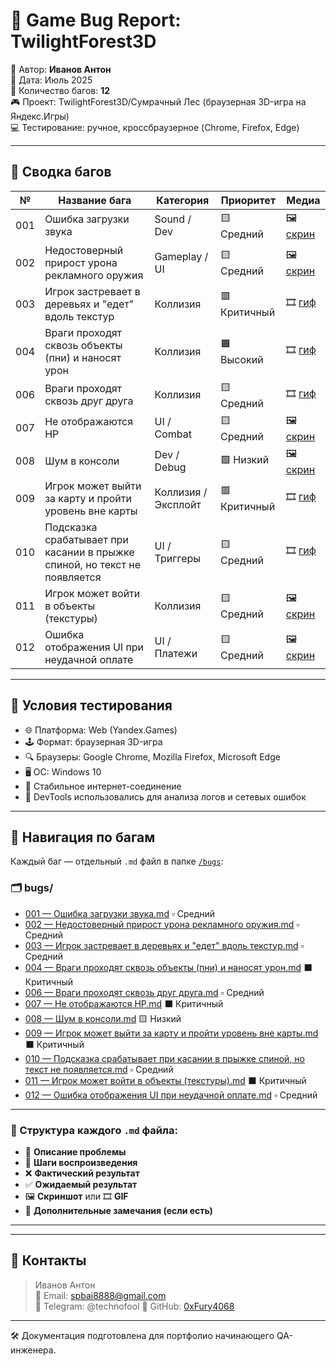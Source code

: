 # 🐛 Game Bug Report: TwilightForest3D  
👤 Автор: **Иванов Антон**  
📅 Дата: Июль 2025  
📁 Количество багов: **12**  
🎮 Проект: TwilightForest3D/Сумрачный Лес (браузерная 3D-игра на Яндекс.Игры)  
💻 Тестирование: ручное, кроссбраузерное (Chrome, Firefox, Edge)

---

## 📌 Сводка багов

| №   | Название бага                                                                 | Категория        | Приоритет    | Медиа |
|-----|--------------------------------------------------------------------------------|------------------|--------------|--------|
| 001 | Ошибка загрузки звука                                                         | Sound / Dev      | 🟨 Средний   | 🖼️ [скрин](assets/screens/console-sound-error.png) |
| 002 | Недостоверный прирост урона рекламного оружия                                 | Gameplay / UI    | 🟨 Средний   | 🖼️ [скрин](assets/screens/ad-weapon-damage-bug.png) |
| 003 | Игрок застревает в деревьях и "едет" вдоль текстур                            | Коллизия         | 🟥 Критичный | 🎞️ [гиф](assets/gifs/player-stuck-collision.gif) |
| 004 | Враги проходят сквозь объекты (пни) и наносят урон                            | Коллизия         | 🟧 Высокий   | 🎞️ [гиф](assets/gifs/enemy_coll.gif) |
| 006 | Враги проходят сквозь друг друга                                              | Коллизия         | 🟨 Средний   | 🎞️ [гиф](assets/gifs/enemy_bug1.gif) |
| 007 | Не отображаются HP                                                            | UI / Combat      | 🟨 Средний   | 🖼️ [скрин](assets/screens/enemy_hp.jpg) |
| 008 | Шум в консоли                                                                 | Dev / Debug      | 🟩 Низкий    | 🖼️ [скрин](assets/screens/console_bug.jpg) |
| 009 | Игрок может выйти за карту и пройти уровень вне карты                         | Коллизия / Эксплойт | 🟥 Критичный | 🎞️ [гиф](assets/gifs/exit_bug.gif) |
| 010 | Подсказка срабатывает при касании в прыжке спиной, но текст не появляется     | UI / Триггеры    | 🟨 Средний   | 🎞️ [гиф](assets/gifs/q_bug.gif) |
| 011 | Игрок может войти в объекты (текстуры)                                         | Коллизия         | 🟨 Средний   | 🖼️ [скрин](assets/screens/text.jpg) |
| 012 | Ошибка отображения UI при неудачной оплате                                    | UI / Платежи     | 🟨 Средний   | 🖼️ [скрин](assets/screens/pay_bug.jpg) |

---

## 🧪 Условия тестирования

- 🌐 Платформа: Web (Yandex.Games)
- 🕹️ Формат: браузерная 3D-игра
- 🔍 Браузеры: Google Chrome, Mozilla Firefox, Microsoft Edge
- 🖥️ ОС: Windows 10
- 📶 Стабильное интернет-соединение
- 📂 DevTools использовались для анализа логов и сетевых ошибок

---

## 📁 Навигация по багам

Каждый баг — отдельный `.md` файл в папке [`/bugs`](./bugs):

### 🗂️ bugs/

- [001 — Ошибка загрузки звука.md](./bugs/001%20—%20Ошибка%20загрузки%20звука.md) ▫️ Средний  
- [002 — Недостоверный прирост урона рекламного оружия.md](./bugs/002%20—%20Недостоверный%20прирост%20урона%20рекламного%20оружия.md) ▫️ Средний  
- [003 — Игрок застревает в деревьях и "едет" вдоль текстур.md](./bugs/003%20—%20Игрок%20застревает%20в%20деревьях%20и%20%22едет%22%20вдоль%20текстур.md) ▫️ Средний  
- [004 — Враги проходят сквозь объекты (пни) и наносят урон.md](./bugs/004%20—%20Враги%20проходят%20сквозь%20объекты%20(пни)%20и%20наносят%20урон.md) ⬛ Критичный  
- [006 — Враги проходят сквозь друг друга.md](./bugs/006%20—%20Враги%20проходят%20сквозь%20друг%20друга.md) ▫️ Средний  
- [007 — Не отображаются HP.md](./bugs/007%20—%20Не%20отображаются%20HP.md) ⬛ Критичный  
- [008 — Шум в консоли.md](./bugs/008%20—%20Шум%20в%20консоли.md) 🟨 Низкий  
- [009 — Игрок может выйти за карту и пройти уровень вне карты.md](./bugs/009%20—%20Игрок%20может%20выйти%20за%20карту%20и%20пройти%20уровень%20вне%20карты.md) ⬛ Критичный  
- [010 — Подсказка срабатывает при касании в прыжке спиной, но текст не появляется.md](./bugs/010%20—%20Подсказка%20срабатывает%20при%20касании%20в%20прыжке%20спиной,%20но%20текст%20не%20появляется.md) ▫️ Средний  
- [011 — Игрок может войти в объекты (текстуры).md](./bugs/011%20—%20Игрок%20может%20войти%20в%20объекты%20(текстуры).md) ⬛ Критичный  
- [012 — Ошибка отображения UI при неудачной оплате.md](./bugs/012%20—%20Ошибка%20отображения%20UI%20при%20неудачной%20оплате.md) ▫️ Средний

---

### 📑 Структура каждого `.md` файла:

- 📌 **Описание проблемы**
- 🔁 **Шаги воспроизведения**
- ❌ **Фактический результат**
- ✅ **Ожидаемый результат**
- 🖼️ **Скриншот** или 🎞️ **GIF**
- 🧩 **Дополнительные замечания (если есть)**

---


---

## 📣 Контакты

> Иванов Антон  
> 📧 Email: spbai8888@gmail.com  
> 💬 Telegram: @technofool
> 🐙 GitHub: [0xFury4068](https://github.com/0xFury4068)

---

🛠️ Документация подготовлена для портфолио начинающего QA-инженера.  


